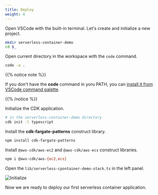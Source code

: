 ```yaml
---
title: Deploy
weight: 4
---
```


Open VSCode with the built-in terminal. Let's create and initialize a new project.

```sh
mkdir serverless-container-demo
cd $_
```

Open current directory in the workspace with the `code` command.

```sh
code -a .
```

{{% notice note %}}

If you don't have the **code** command in yoru PATH, you can [install it from VSCode command palette](https://code.visualstudio.com/docs/setup/mac#_launching-from-the-command-line).

{{% /notice %}} 


Initialize the CDK application.

```sh
# in the serverless-container-demo directory
cdk init -l typescript
```

Install the **cdk-fargate-patterns** construct library.

```sh
npm install cdk-fargate-patterns
```

Install `@aws-cdk/aws-ec2` and `@aws-cdk/aws-ecs` construct libraries.

```sh
npm i @aws-cdk/aws-{ec2,ecs}
```

Open the `lib/serverless-cpontainer-demo-stack.ts` in the left panel.

![Initialize](/images/init-ok.png)

Now we are ready to deploy our first serverless container application.
